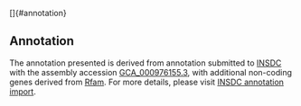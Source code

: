 []{#annotation}

Annotation
----------

The annotation presented is derived from annotation submitted to
[INSDC](http://www.insdc.org) with the assembly accession
[GCA\_000976155.3](http://www.ebi.ac.uk/ena/data/view/GCA_000976155.3),
with additional non-coding genes derived from
[Rfam](http://rfam.xfam.org/). For more details, please visit [INSDC
annotation
import](http://ensemblgenomes.org/info/data/insdc_annotation).
